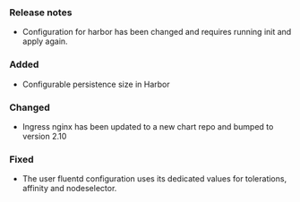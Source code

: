 ### Release notes

- Configuration for harbor has been changed and requires running init and apply again.

### Added

- Configurable persistence size in Harbor

### Changed

- Ingress nginx has been updated to a new chart repo and bumped to version 2.10

### Fixed

- The user fluentd configuration uses its dedicated values for tolerations, affinity and nodeselector.
